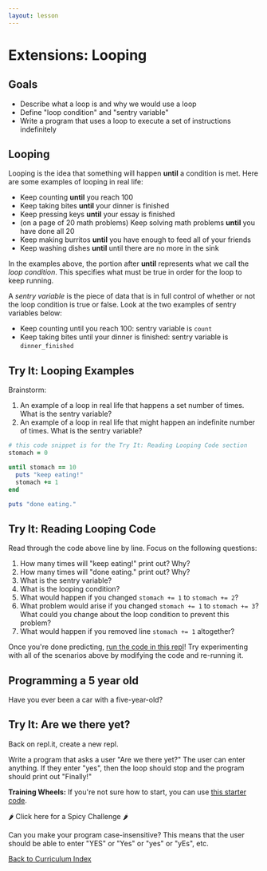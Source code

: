 ```yaml
---
layout: lesson
---
```


# Extensions: Looping

## Goals

- Describe what a loop is and why we would use a loop
- Define "loop condition" and "sentry variable"
- Write a program that uses a loop to execute a set of instructions indefinitely

## Looping

Looping is the idea that something will happen **until** a condition is met. Here are some examples of looping in real life:

- Keep counting **until** you reach 100
- Keep taking bites **until** your dinner is finished
- Keep pressing keys **until** your essay is finished
- (on a page of 20 math problems) Keep solving math problems **until** you have done all 20
- Keep making burritos **until** you have enough to feed all of your friends
- Keep washing dishes **until** until there are no more in the sink

In the examples above, the portion after **until** represents what we call the _loop condition_. This specifies what must be true in order for the loop to keep running.

A _sentry variable_ is the piece of data that is in full control of whether or not the loop condition is true or false. Look at the two examples of sentry variables below:
- Keep counting until you reach 100: sentry variable is `count`
- Keep taking bites until your dinner is finished: sentry variable is `dinner_finished`

<div class="try-it-new">
  <h2>Try It: Looping Examples</h2>
  <p>Brainstorm:</p>
  <ol>
    <li>An example of a loop in real life that happens a set number of times. What is the sentry variable? </li>
    <li>An example of a loop in real life that might happen an indefinite number of times. What is the sentry variable? </li>
  </ol>
</div>

```ruby
# this code snippet is for the Try It: Reading Looping Code section
stomach = 0

until stomach == 10
  puts "keep eating!"
  stomach += 1
end

puts "done eating."
```

<div class="try-it-new">
  <h2>Try It: Reading Looping Code</h2>
  <p>Read through the code above line by line. Focus on the following questions:</p>
  <ol>
    <li>How many times will "keep eating!" print out? Why?</li>
    <li>How many times will "done eating." print out? Why?</li>
    <li>What is the sentry variable?</li>
    <li>What is the looping condition?</li>
    <li>What would happen if you changed <code class="try-it-code">stomach += 1</code> to <code class="try-it-code">stomach += 2</code>?</li>
    <li>What problem would arise if you changed <code class="try-it-code">stomach += 1</code> to <code class="try-it-code">stomach += 3</code>? What could you change about the loop condition to prevent this problem?</li>
    <li>What would happen if you removed line <code class="try-it-code">stomach += 1</code> altogether?</li>
  </ol>
  <p>Once you're done predicting, <a href="https://repl.it/@turingtrycoding/looping">run the code in this repl</a>! Try experimenting with all of the scenarios above by modifying the code and re-running it.</p>
</div>

## Programming a 5 year old

Have you ever been a car with a five-year-old?

<div class="try-it-new">
  <h2>Try It: Are we there yet?</h2>
  <p>Back on repl.it, create a new repl.</p>
  <p>Write a program that asks a user "Are we there yet?" The user can enter anything. If they enter "yes", then the loop should stop and the program should print out "Finally!"</p>
  <p><b>Training Wheels:</b> If you're not sure how to start, you can use <a target="blank" href="https://repl.it/@turingtrycoding/loopingtrainingwheels">this starter code</a>.</p>
  <div class="spicy-container">
    <p class="spicy-click">🌶 Click here for a Spicy Challenge 🌶</p>
    <div class="spicy-toggle">
      <p>Can you make your program case-insensitive? This means that the user should be able to enter "YES" or "Yes" or "yes" or "yEs", etc.</p>
    </div>
  </div>
</div>

<a href="../">Back to Curriculum Index</a>
